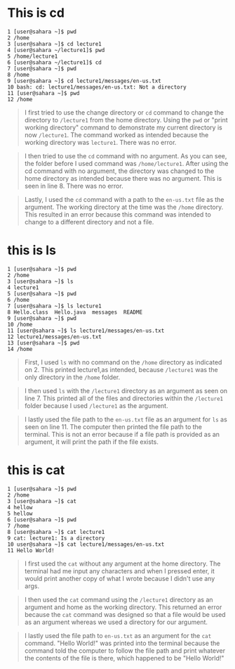 # This is cd
```
1 [user@sahara ~]$ pwd
2 /home
3 [user@sahara ~]$ cd lecture1
4 [user@sahara ~/lecture1]$ pwd
5 /home/lecture1
6 [user@sahara ~/lecture1]$ cd
7 [user@sahara ~]$ pwd
8 /home
9 [user@sahara ~]$ cd lecture1/messages/en-us.txt
10 bash: cd: lecture1/messages/en-us.txt: Not a directory
11 [user@sahara ~]$ pwd
12 /home
```
>I first tried to use the change directory or ```cd``` command to change the directory
>to ```/lecture1``` from the home directory. Using the ```pwd``` or "print working directory" 
>command to demonstrate my current directory is now ```/lecture1```. The command worked as 
>intended because the working directory was ```lecture1```. There was no error. 

>I then tried to use the ```cd``` command with no argument. As you can see, the folder
before I used command was ```/home/lecture1```. After using the cd command with no 
argument, the directory was changed to the home directory as intended because there 
>was no argument. This is seen in line 8. There was no error. 

>Lastly, I used the ```cd``` command with a path to the ```en-us.txt``` file as the argument.
>The working directory at the time was the ```/home``` directory. This resulted in an error 
>because this command was intended to change to a different directory and not a file.

# this is ls
```
1 [user@sahara ~]$ pwd
2 /home
3 [user@sahara ~]$ ls
4 lecture1
5 [user@sahara ~]$ pwd
6 /home
7 [user@sahara ~]$ ls lecture1
8 Hello.class  Hello.java  messages  README
9 [user@sahara ~]$ pwd
10 /home
11 [user@sahara ~]$ ls lecture1/messages/en-us.txt
12 lecture1/messages/en-us.txt
13 [user@sahara ~]$ pwd
14 /home
```

>First, I used ```ls``` with no command on the ```/home``` directory as indicated on 2. This
>printed lecture1,as intended, because ```/lecture1``` was the only directory in the
>```/home``` folder. 

>I then used ```ls``` with the ```/lecture1``` directory as an argument as seen on line 7.
>This printed all of the files and directories within the ```/lecture1``` folder
>because I used ```/lecture1``` as the argument. 

> I lastly used the file path to the ```en-us.txt``` file as an argument for ```ls``` as
> seen on line 11. The computer then printed the file path to the terminal.
> This is not an error because if a file path is provided as an argument, it will
> print the path if the file exists. 

# this is cat
```
1 [user@sahara ~]$ pwd
2 /home
3 [user@sahara ~]$ cat
4 hellow
5 hellow
6 [user@sahara ~]$ pwd
7 /home
8 [user@sahara ~]$ cat lecture1
9 cat: lecture1: Is a directory
10 user@sahara ~]$ cat lecture1/messages/en-us.txt
11 Hello World!
```

>I first used the ```cat``` without any argument at the home directory. The terminal 
>had me input any characters and when I pressed enter, it would print another 
>copy of what I wrote because I didn't use any args. 

>I then used the ```cat``` command using the ```/lecture1``` directory as an argument and 
>home as the working directory. This returned an error because the ```cat``` command
>was designed so that a file would be used as an argument whereas we used a 
>directory for our argument. 

>I lastly used the file path to ```en-us.txt``` as an argument for the ```cat``` command. 
>"Hello World!" was printed into the terminal because the command told the 
>computer to follow the file path and print whatever the contents of the file 
>is there, which happened to be "Hello World!"
